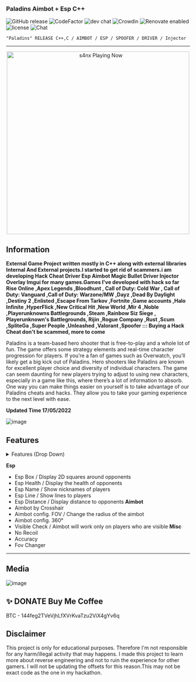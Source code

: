###  Paladins Aimbot + Esp C++ 
![GitHub release](https://img.shields.io/github/release/ppy/osu.svg)
![CodeFactor](https://www.codefactor.io/repository/github/ppy/osu/badge)
![dev chat](https://discordapp.com/api/guilds/188630481301012481/widget.png?style=shield)
![Crowdin](https://d322cqt584bo4o.cloudfront.net/osu-web/localized.svg)
![Renovate enabled](https://img.shields.io/badge/renovate-enabled-brightgreen.svg)
![license](https://img.shields.io/github/license/mashape/apistatus.svg)
![Chat](https://badges.gitter.im/awesome-twitter-bots/Lobby.svg)

```sh-session
"Paladins" RELEASE C++,C / AIMBOT / ESP / SPOOFER / DRIVER / Injector
```
***
<p align="center">
   <img src="https://readme-spotify-status-rho.vercel.app/api/run-spotify-status.py" alt="s4nx Playing Now" width="500" />
<p align="center">

## Information
**External Game Project written mostly in C++ along with external libraries Internal And External projects.I started to get rid of scammers.i am developing Hack Cheat Driver Esp Aimbot Magic Bullet Driver Injector Overlay Imgui for many games.Games I've developed with hack so far Rise Online ,Apex Legends ,Bloodhunt , Call of Duty: Cold War , Call of Duty: Vanguard ,Call of Duty: Warzone/MW ,Dayz ,Dead By Daylight ,Destiny 2 ,Enlisted ,Escape From Tarkov ,Fortnite ,Game accounts ,Halo Infinite ,HyperFlick ,New Critical Hit ,New World ,Mir 4 ,Noble ,Playerunknowns Battlegrounds ,Steam ,Rainbow Siz Siege , Playerunknown's Battlegrounds, Rijin ,Rogue Company ,Rust ,Scum ,SpliteGa ,Super People ,Unleashed ,Valorant ,Spoofer ::: Buying a Hack Cheat don't be scammed, more to come**

Paladins is a  team-based hero shooter that is free-to-play and a whole lot of fun. The game offers some strategy elements and real-time character progression for players. If you’re a fan of games such as Overwatch, you’ll likely get a big kick out of Paladins. 
Hero shooters like Paladins are known for excellent player choice and diversity of individual characters. The game can seem daunting for new players trying to adjust to using new characters, especially in a game like this, where there’s a lot of information to absorb. One way you can make things easier on yourself is to take advantage of our Paladins cheats and hacks. They allow you to take your gaming experience to the next level with ease.

**Updated Time 17/05/2022**



![image](https://user-images.githubusercontent.com/105746452/169098782-f9f1a9b2-9a2d-4903-99c0-10d939de747d.png)
## Features
<details>
<summary>Features (Drop Down)</summary>
  
* **AIMBOT**
  
* **ESP**
  
* **SPOOFER** 

* **DRIVER**

*  **INJECTOR**
  </details>

**Esp**
* Esp Box / Display 2D squares around opponents
* Esp Health / Display the health of opponents
* Esp Name / Show nicknames of players
* Esp Line / Show lines to players
* Esp Distance / Display distance to opponents
**Aimbot**
* Aimbot by Crosshair
* Aimbot config. FOV / Change the radius of the aimbot
* Aimbot config. 360°
* Visible Check / Aimbot will work only on players who are visible
**Misc**
* No Recoil
* Accuracy
* Fov Changer
***

## Media 
![image](https://user-images.githubusercontent.com/105746452/169098791-890b3084-2e09-46ce-98c2-b997a6ede639.png)



## ✨ DONATE Buy Me Coffee

BTC - 144feg2TVeVjhLfXVrKvaTzu2ViX4gYv6q


## Disclaimer
This project is only for educational purposes. Therefore I'm not responsible for any harm/illegal activity that may happens. I made this project to learn more about reverse engineering and not to ruin the experience for other gamers. I will not be updating the offsets for this reason.This may not be exact code as the one in my hackathon.

